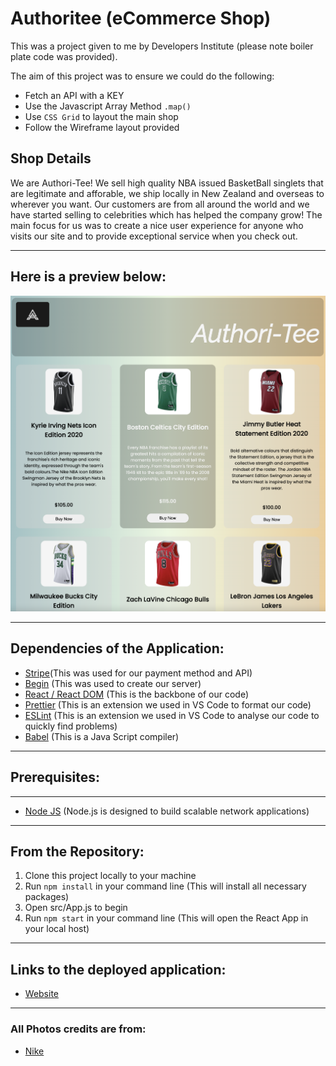# Authoritee (eCommerce Shop)

This was a project given to me by Developers Institute (please note boiler plate code was provided).

The aim of this project was to ensure we could do the following:

- Fetch an API with a KEY
- Use the Javascript Array Method `.map()`
- Use `CSS Grid` to layout the main shop
- Follow the Wireframe layout provided

## Shop Details

We are Authori-Tee! We sell high quality NBA issued BasketBall singlets that are legitimate and afforable, we ship locally in New Zealand and overseas to wherever you want. Our customers are from all around the world and we have started selling to celebrities which has helped the company grow! The main focus for us was to create a nice user experience for anyone who visits our site and to provide exceptional service when you check out.

---

## Here is a preview below:

![Screenshot of our Online Shop](./public/Screen%20Shot%202022-04-01%20at%203.03.01%20PM.png)

---

## Dependencies of the Application:

- [Stripe](https://stripe.com/nz)(This was used for our payment method and API)
- [Begin](https://begin.com/) (This was used to create our server)
- [React / React DOM](https://reactjs.org/) (This is the backbone of our code)
- [Prettier](https://prettier.io/) (This is an extension we used in VS Code to format our code)
- [ESLint](https://eslint.org/) (This is an extension we used in VS Code to analyse our code to quickly find problems)
- [Babel](https://babeljs.io/) (This is a Java Script compiler)

---

## Prerequisites:

---

- [Node JS](https://nodejs.org) (Node.js is designed to build scalable network applications)

---

## From the Repository:

1.  Clone this project locally to your machine
2.  Run `npm install` in your command line (This will install all necessary packages)
3.  Open src/App.js to begin
4.  Run `npm start` in your command line (This will open the React App in your local host)

---

## Links to the deployed application:

- [Website](https://stately-klepon-f4d1f7.netlify.app/)

---

### All Photos credits are from:

- [Nike](https://www.nike.com/nz/)
